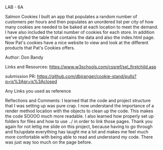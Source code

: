 LAB - 6A

Salmon Cookies
I built an app that populates a random number of customers per hours and then populates an unordered list per city of how many cookies are needed to be baked at each location to meet the demand.  I have also included the total number of cookies for each store. In addition we've styled the table that contains the data and also the index.html page.  Now Pat's cookies have a nice website to view and look at the different products that Pat's Cookies offers.  

Author: Don Bandy

Links and Resources: https://www.w3schools.com/cssref/sel_firstchild.asp

submission PR: https://github.com/dbjranger/cookie-stand/pulls?q=is%3Apr+is%3Aclosed

Any Links you used as reference

Reflections and Comments:
I learned that the code and project structure that I was setting up was pure crap.  I now understand the importance of a render method location with the objects to clean up the code.  This makes the code SOOOO much more readable.  I also learned how properly set up folders for files and how to use ../ in order to link those pages.  Thank you again for not lettig me slide on this project, because having to go through and fix/update everything has taught me a lot and makes me feel much more confortable with being able to read and understand my code.  There was just way too much on the page before. 